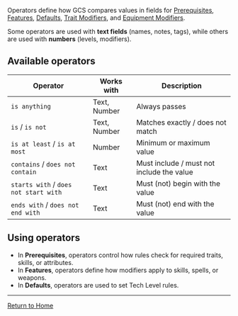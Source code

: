 Operators define how GCS compares values in fields for [Prerequisites](Prerequisites.md), [Features](Features.md), [Defaults](Defaults.md), [Trait Modifiers](Trait%20Modifiers.md), and [Equipment Modifiers](Equipment%20Modifiers.md).

Some operators are used with **text fields** (names, notes, tags), while others are used with **numbers** (levels, modifiers).

## Available operators

| Operator                              | Works with   | Description                               |
| ------------------------------------- | ------------ | ----------------------------------------- |
| `is anything`                         | Text, Number | Always passes                             |
| `is` / `is not`                       | Text, Number | Matches exactly / does not match          |
| `is at least` / `is at most`          | Number       | Minimum or maximum value                  |
| `contains` / `does not contain`       | Text         | Must include / must not include the value |
| `starts with` / `does not start with` | Text         | Must (not) begin with the value           |
| `ends with` / `does not end with`     | Text         | Must (not) end with the value             |
## Using operators
- In **Prerequisites**, operators control how rules check for required traits, skills, or attributes.
- In **Features**, operators define how modifiers apply to skills, spells, or weapons.
- In **Defaults**, operators are used to set Tech Level rules.


---
[Return to Home](Home.md)